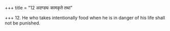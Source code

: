 +++
title = "12 अदण्ड्यः कामकृते तथा"

+++
12. He who takes intentionally food when he is in danger of his life shall not be punished.

